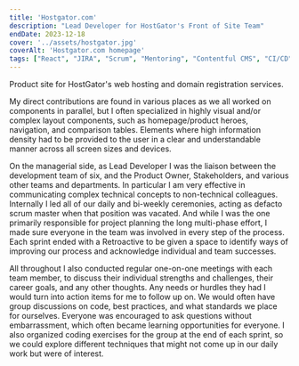 ```yaml
---
title: 'Hostgator.com'
description: "Lead Developer for HostGator's Front of Site Team"
endDate: 2023-12-18
cover: '../assets/hostgator.jpg'
coverAlt: 'Hostgator.com homepage'
tags: ["React", "JIRA", "Scrum", "Mentoring", "Contentful CMS", "CI/CD"]
---
```

Product site for HostGator's web hosting and domain registration services.

My direct contributions are found in various places as we all worked on components in parallel, but I often specialized in highly visual and/or complex layout components, such as homepage/product heroes, navigation, and comparison tables. Elements where high information density had to be provided to the user in a clear and understandable manner across all screen sizes and devices.

On the managerial side, as Lead Developer I was the liaison between the development team of six, and the Product Owner, Stakeholders, and various other teams and departments. In particular I am very effective in communicating complex technical concepts to non-technical colleagues. Internally I led all of our daily and bi-weekly ceremonies, acting as defacto scrum master when that position was vacated. And while I was the one primarily responsible for project planning the long multi-phase effort, I made sure everyone in the team was involved in every step of the process. Each sprint ended with a Retroactive to be given a space to identify ways of improving our process and acknowledge individual and team successes.

All throughout I also conducted regular one-on-one meetings with each team member, to discuss their individual strengths and challenges, their career goals, and any other thoughts. Any needs or hurdles they had I would turn into action items for me to follow up on. We would often have group discussions on code, best practices, and what standards we place for ourselves. Everyone was encouraged to ask questions without embarrassment, which often became learning opportunities for everyone. I also organized coding exercises for the group at the end of each sprint, so we could explore different techniques that might not come up in our daily work but were of interest.

